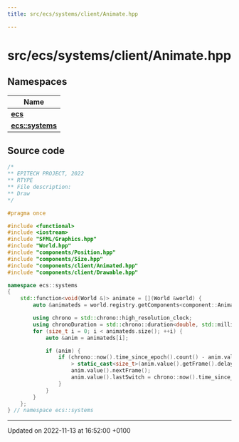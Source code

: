 ```yaml
---
title: src/ecs/systems/client/Animate.hpp

---
```


# src/ecs/systems/client/Animate.hpp



## Namespaces

| Name           |
| -------------- |
| **[ecs](Namespaces/namespaceecs.md)**  |
| **[ecs::systems](Namespaces/namespaceecs_1_1systems.md)**  |




## Source code

```cpp
/*
** EPITECH PROJECT, 2022
** RTYPE
** File description:
** Draw
*/

#pragma once

#include <functional>
#include <iostream>
#include "SFML/Graphics.hpp"
#include "World.hpp"
#include "components/Position.hpp"
#include "components/Size.hpp"
#include "components/client/Animated.hpp"
#include "components/client/Drawable.hpp"

namespace ecs::systems
{
    std::function<void(World &)> animate = [](World &world) {
        auto &animateds = world.registry.getComponents<component::Animated>();

        using chrono = std::chrono::high_resolution_clock;
        using chronoDuration = std::chrono::duration<double, std::milli>;
        for (size_t i = 0; i < animateds.size(); ++i) {
            auto &anim = animateds[i];

            if (anim) {
                if (chrono::now().time_since_epoch().count() - anim.value().lastSwitch
                    > static_cast<size_t>(anim.value().getFrame().delay) * 1000000) {
                    anim.value().nextFrame();
                    anim.value().lastSwitch = chrono::now().time_since_epoch().count();
                }
            }
        }
    };
} // namespace ecs::systems
```


-------------------------------

Updated on 2022-11-13 at 16:52:00 +0100
